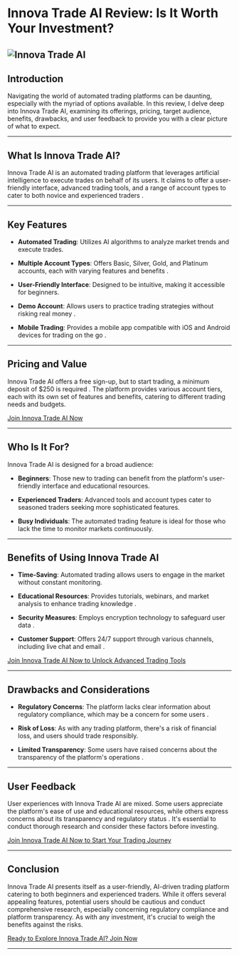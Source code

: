 # Innova Trade AI Review: Is It Worth Your Investment?
![Innova Trade AI](https://github.com/user-attachments/assets/801a97f3-8225-4e4a-9734-eb0251f7e0df)
---

## Introduction

Navigating the world of automated trading platforms can be daunting, especially with the myriad of options available. In this review, I delve deep into Innova Trade AI, examining its offerings, pricing, target audience, benefits, drawbacks, and user feedback to provide you with a clear picture of what to expect.

---

## What Is Innova Trade AI?

Innova Trade AI is an automated trading platform that leverages artificial intelligence to execute trades on behalf of its users. It claims to offer a user-friendly interface, advanced trading tools, and a range of account types to cater to both novice and experienced traders .

---

## Key Features

* **Automated Trading**: Utilizes AI algorithms to analyze market trends and execute trades.

* **Multiple Account Types**: Offers Basic, Silver, Gold, and Platinum accounts, each with varying features and benefits .

* **User-Friendly Interface**: Designed to be intuitive, making it accessible for beginners.

* **Demo Account**: Allows users to practice trading strategies without risking real money .

* **Mobile Trading**: Provides a mobile app compatible with iOS and Android devices for trading on the go .

---

## Pricing and Value

Innova Trade AI offers a free sign-up, but to start trading, a minimum deposit of \$250 is required . The platform provides various account tiers, each with its own set of features and benefits, catering to different trading needs and budgets.

[Join Innova Trade AI Now](kelexbawz.com/innova-trade-ai)

---

## Who Is It For?

Innova Trade AI is designed for a broad audience:

* **Beginners**: Those new to trading can benefit from the platform's user-friendly interface and educational resources.

* **Experienced Traders**: Advanced tools and account types cater to seasoned traders seeking more sophisticated features.

* **Busy Individuals**: The automated trading feature is ideal for those who lack the time to monitor markets continuously.

---

## Benefits of Using Innova Trade AI

* **Time-Saving**: Automated trading allows users to engage in the market without constant monitoring.

* **Educational Resources**: Provides tutorials, webinars, and market analysis to enhance trading knowledge .

* **Security Measures**: Employs encryption technology to safeguard user data .

* **Customer Support**: Offers 24/7 support through various channels, including live chat and email .

[Join Innova Trade AI Now to Unlock Advanced Trading Tools](kelexbawz.com/innova-trade-ai)

---

## Drawbacks and Considerations

* **Regulatory Concerns**: The platform lacks clear information about regulatory compliance, which may be a concern for some users .

* **Risk of Loss**: As with any trading platform, there's a risk of financial loss, and users should trade responsibly.

* **Limited Transparency**: Some users have raised concerns about the transparency of the platform's operations .

---

## User Feedback

User experiences with Innova Trade AI are mixed. Some users appreciate the platform's ease of use and educational resources, while others express concerns about its transparency and regulatory status . It's essential to conduct thorough research and consider these factors before investing.

[Join Innova Trade AI Now to Start Your Trading Journey](kelexbawz.com/innova-trade-ai)

---

## Conclusion

Innova Trade AI presents itself as a user-friendly, AI-driven trading platform catering to both beginners and experienced traders. While it offers several appealing features, potential users should be cautious and conduct comprehensive research, especially concerning regulatory compliance and platform transparency. As with any investment, it's crucial to weigh the benefits against the risks.

[Ready to Explore Innova Trade AI? Join Now](kelexbawz.com/innova-trade-ai)

---
